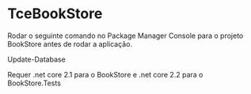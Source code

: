# TceBookStore

Rodar o seguinte comando no Package Manager Console para o projeto BookStore antes de rodar a aplicação.

Update-Database



Requer .net core 2.1 para o BookStore e .net core 2.2 para o BookStore.Tests
